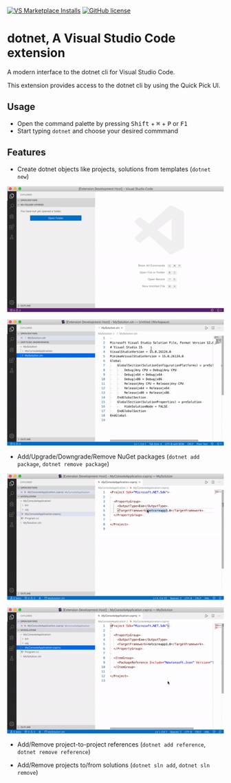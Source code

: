 [![VS Marketplace Installs](https://vsmarketplacebadge.apphb.com/installs/leo-labs.dotnet.svg)](https://marketplace.visualstudio.com/items?itemName=leo-labs.dotnet)
[![GitHub license](https://img.shields.io/github/license/leo-labs/vscode-dotnet.svg)](https://github.com/matijarmk/dotnet-core-commands/blob/master/LICENSE)

# dotnet, A Visual Studio Code extension

A modern interface to the dotnet cli for Visual Studio Code.

This extension provides access to the dotnet cli by using the Quick Pick UI. 

## Usage

* Open the command palette by pressing <kbd>Shift</kbd> + <kbd>&#8984;</kbd> + <kbd>P</kbd> or <kbd>F1</kbd>
* Start typing `dotnet` and choose your desired commmand

## Features

* Create dotnet objects like projects, solutions from templates (`dotnet new`)

![Create solution](images/demo/demo_new_solution.gif)

![Create project](images/demo/demo_new_project.gif)

* Add/Upgrade/Downgrade/Remove NuGet packages (`dotnet add package`, `dotnet remove package`)

![Add package](images/demo/demo_add_package.gif)

![Remove package](images/demo/demo_remove_package.gif)

* Add/Remove project-to-project references (`dotnet add reference`, `dotnet remove reference`)

* Add/Remove projects to/from solutions (`dotnet sln add`, `dotnet sln remove`) 


